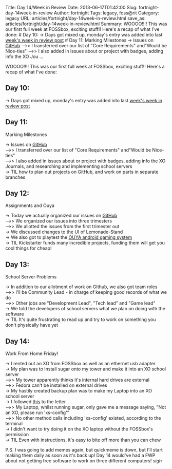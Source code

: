 Title: Day 14/Week in Review
Date: 2013-06-17T01:42:00
Slug: fortnight-day-14week-in-review
Author: fortnight
Tags: legacy, foss@rit
Category: legacy
URL: articles/fortnight/day-14week-in-review.html
save_as: articles/fortnight/day-14week-in-review.html
Summary: WOOOO!!!! This was our first full week at FOSSbox, exciting stuff!! Here's a recap of what I've done:  # Day 10:  -> Days got mixed up, monday's entry was added into last [week's week in review post](http://foss.rit.edu/node/481)  # Day 11:  Marking Milestones  -> Issues on [GitHub](https://github.com/fossrit/lemonade-stand/issues)   -->> I transferred over our list of "Core Requirements" and"Would be Nice-ties"   -->> I also added in issues about or project with badges, adding info the XO Jou ... 

WOOOO!!!! This was our first full week at FOSSbox, exciting stuff!! Here's a
recap of what I've done:

## Day 10:

-> Days got mixed up, monday's entry was added into last [week's week in review post](http://foss.rit.edu/node/481)

## Day 11:

Marking Milestones

-> Issues on [GitHub](https://github.com/fossrit/lemonade-stand/issues)  
-->> I transferred over our list of "Core Requirements" and"Would be Nice-ties"  
-->> I also added in issues about or project with badges, adding info the XO Journals, and researching and implementing school servers  
-> TIL how to plan out projects on GitHub, and work on parts in separate branches

## Day 12:

Assignments and Ouya

-> Today we actually organized our issues on [GitHub](https://github.com/fossrit/lemonade-stand/issues)  
-->> We organized our issues into three trimesters  
-->> We allotted the issues from the first trimester out  
-> We discussed changes to the UI of Lemonade-Stand  
-> We also got to playtest the [ OUYA android gaming system](http://www.ouya.tv/)  
-> TIL Kickstarter funds many incredible projects, funding them will get you cool things for cheap!

## Day 13:

School Server Problems

-> In addition to our allotment of work on GIthub, we also got team roles  
-->> I'll be Community Lead - in charge of keeping good records of what we do  
-->> Other jobs are "Development Lead", "Tech lead" and "Game lead"  
-> We told the developers of school servers what we plan on doing with the software  
-> TIL It's quite frustrating to read up and try to work on something you don't physically have yet

## Day 14:

Work From Home Friday!

-> I rented out an XO from FOSSbox as well as an ethernet usb adapter.  
-> My plan was to Install sugar onto my tower and make it into an XO school server  
-->> My tower apparently thinks it's internal hard drives are external  
-->> Fedora can't be installed on external drives  
-> My hastily created backup plan was to make my Laptop into an XO school server  
-> I followed [this](http://wiki.laptop.org/go/User:Holt/XS_Community_Edition/0.3/Installing) to the letter  
-->> My Laptop, whilst running sugar, only gave me a message saying, "Not an XO, please run 'xs-config'"  
-->> No other method calls including 'xs-config' existed, according to the terminal  
-> I didn't want to try doing it on the XO laptop without the FOSSbox's permission  
-> TIL Even with instructions, it's easy to bite off more than you can chew

P.S. I was going to add memes again, but quickmeme is down, but I'll start
making them daily as soon as it's back up! Day 14 would've had a FWP about not
getting free software to work on three different computers! *sigh*

